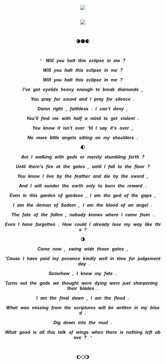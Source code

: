 <div align="center">

![](https://komarev.com/ghpvc/?username=vampyrumspectrum&label=FEATHER_CLIPPINGS&color=970000)
</br>
</br>

![](https://i.postimg.cc/t45YpSBb/sunday.png)

</br>

**🌘🌑🌒**

</br>

❛  ***Will you halt this eclipse in me ?***

***Will you halt this eclipse in me ?***

***Will you halt this eclipse in me ?***

***I've got eyelids heavy enough to break diamonds ,***

***You pray for sound and I pray for silence .***

***Damn right , faithless . I can't deny ,***

***You'll find me with half a mind to get violent .***

***You know it isn't over 'til I say it's over ,***

***No more little angels sitting on my shoulders .***

**🌓**

***Am I walking with gods or merely stumbling forth ?***

***Until there's fire at the gates , until I fall to the floor ?***

***You know I live by the feather and die by the sword ,***

***And I will sunder the earth only to burn the reward .***

***Even in this garden of gardens , I am the god of the gaps ,***

***I am the demon of Sodom , I am the blood of an angel .***

***The fate of the fallen , nobody knows where I came from .***

***Even I have forgotten . How could I already lose my way like this ?***

**🌗**

***Come now , swing wide those gates ,***

***'Cause I have paid my penance kindly well in time for judgement day .***

***Somehow , I knew my fate .***

***Turns out the gods we thought were dying were just sharpening their blades .***

***I am the final dawn , I am the flood .***

***What was missing from the scriptures will be written in my blood .***

***Dig down into the mud .***

***What good is all this talk of wings when there is nothing left above ?***  ❜

</br>

**🌔🌕🌖**

</div>
